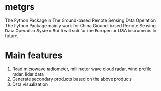# metgrs
The Python Package in The Ground-based Remote Sensing Data Operation
The Python Package mainly work for  China Ground-based Remote Sensing Data Operation System.But It will suit for the Europen or USA instruments in future.

# Main features
1. Read microwave radiometer, millimeter wave cloud radar, wind profile radar, lidar data
2. Generate secondary products based on the above products
3. Data visualization


